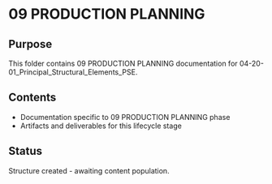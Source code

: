 # 09 PRODUCTION PLANNING

## Purpose
This folder contains 09 PRODUCTION PLANNING documentation for 04-20-01_Principal_Structural_Elements_PSE.

## Contents
- Documentation specific to 09 PRODUCTION PLANNING phase
- Artifacts and deliverables for this lifecycle stage

## Status
Structure created - awaiting content population.
